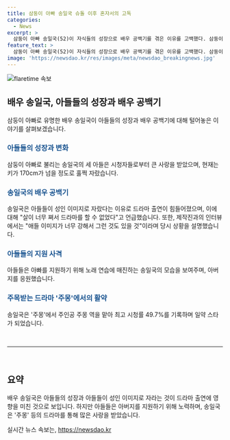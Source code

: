 ```yaml
---
title: 삼둥이 아빠 송일국 슈돌 이후 혼자서의 고독
categories:
  - News
excerpt: >
  삼둥이 아빠 송일국(52)이 자식들의 성장으로 배우 공백기를 겪은 이유를 고백했다. 삼둥이는 초등학교 6학년으로 자란 상태, 그러나 그의 연기 활동은 줄어든 이유는 아들들의 이미지가 강해져서였다. 송일국은 다양한 작품이 들어오지 않았고, 육아에 전념하다보니 배우로서의 경쟁력이 떨어져 캐스팅이 되지 않았다고 언급했다. 아들들 또한 아버지를 위해 지지를 표현했다. 송일국은 부끄러움 없이 자신의 현재 상태를 받아들이면서 계속해서 연기 공백기를 이겨내고자 하고 있다.
feature_text: >
  삼둥이 아빠 송일국(52)이 자식들의 성장으로 배우 공백기를 겪은 이유를 고백했다. 삼둥이는 초등학교 6학년으로 자란 상태, 그러나 그의 연기 활동은 줄어든 이유는 아들들의 이미지가 강해져서였다. 송일국은 다양한 작품이 들어오지 않았고, 육아에 전념하다보니 배우로서의 경쟁력이 떨어져 캐스팅이 되지 않았다고 언급했다. 아들들 또한 아버지를 위해 지지를 표현했다. 송일국은 부끄러움 없이 자신의 현재 상태를 받아들이면서 계속해서 연기 공백기를 이겨내고자 하고 있다.
image: 'https://newsdao.kr/res/images/meta/newsdao_breakingnews.jpg'
---
```


<p><img src="https://newsdao.kr/res/images/meta/newsdao_breakingnews.jpg" alt="flaretime 속보" /></p>

<h2 data-ke-size="size26">배우 송일국, 아들들의 성장과 배우 공백기</h2>

<p data-ke-size="size16">삼둥이 아빠로 유명한 배우 송일국이 아들들의 성장과 배우 공백기에 대해 털어놓은 이야기를 살펴보겠습니다.</p>

<h3><b><span style="color: #1a5490;">아들들의 성장과 변화</span></b></h3>

<p data-ke-size="size16">삼둥이 아빠로 불리는 송일국의 세 아들은 시청자들로부터 큰 사랑을 받았으며, 현재는 키가 170cm가 넘을 정도로 훌쩍 자랐습니다.</p>

<h3><b><span style="color: #1a5490;">송일국의 배우 공백기</span></b></h3>

<p data-ke-size="size16">송일국은 아들들이 성인 이미지로 자랐다는 이유로 드라마 출연이 힘들어졌으며, 이에 대해 "살이 너무 쪄서 드라마를 할 수 없었다"고 언급했습니다. 또한, 제작진과의 인터뷰에서는 "애들 이미지가 너무 강해서 그런 것도 있을 것"이라며 당시 상황을 설명했습니다.</p>

<h3><b><span style="color: #1a5490;">아들들의 지원 사격</span></b></h3>

<p data-ke-size="size16">아들들은 아빠를 지원하기 위해 노래 연습에 매진하는 송일국의 모습을 보여주며, 아버지를 응원했습니다.</p>

<h3><b><span style="color: #1a5490;">주목받는 드라마 '주몽'에서의 활약</span></b></h3>

<p data-ke-size="size16">송일국은 '주몽'에서 주인공 주몽 역을 맡아 최고 시청률 49.7%를 기록하며 일약 스타가 되었습니다.</p>

<p data-ke-size="size16">&nbsp;</p>

<hr>

<p data-ke-size="size16">&nbsp;</p>

<h2 data-ke-size="size26">요약</h2>

<p data-ke-size="size16">배우 송일국은 아들들의 성장과 아들들이 성인 이미지로 자라는 것이 드라마 출연에 영향을 미친 것으로 보입니다. 하지만 아들들은 아버지를 지원하기 위해 노력하며, 송일국은 '주몽' 등의 드라마를 통해 많은 사랑을 받았습니다.</p>
실시간 뉴스 속보는, <a href="https://newsdao.kr" rel="dofollow">https://newsdao.kr</a>


